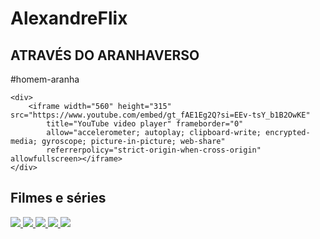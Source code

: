 # AlexandreFlix
<section class="chamada">
    <div class="chamada-texto">
        <h1>ATRAVÉS DO ARANHAVERSO</h1>
        <p>#homem-aranha</p>
    </div>

    <div>
        <iframe width="560" height="315" src="https://www.youtube.com/embed/gt_fAE1Eg2Q?si=EEv-tsY_b1B2OwKE"
            title="YouTube video player" frameborder="0"
            allow="accelerometer; autoplay; clipboard-write; encrypted-media; gyroscope; picture-in-picture; web-share"
            referrerpolicy="strict-origin-when-cross-origin" allowfullscreen></iframe>
    </div>
</section>

<section class="categoria">
    <h2>Filmes e séries</h2>
    <div class="categoria-videos">
        <a href="https://www.youtube.com/watch?v=cs15QqG6Gjc">
            <img src="https://img.youtube.com/vi/cs15QqG6Gjc/maxresdefault.jpg" />
        </a>
        <a href="https://www.youtube.com/watch?v=nCmIwcycUJ8">
            <img src="https://img.youtube.com/vi/nCmIwcycUJ8/maxresdefault.jpg" />
        </a>
        <a href="https://www.youtube.com/watch?v=FvRmEapoHRc">
            <img src="https://img.youtube.com/vi/FvRmEapoHRc/maxresdefault.jpg" />
        </a>
        <a href="https://www.youtube.com/watch?v=Ipkw_hWW-Hw">
            <img src="https://img.youtube.com/vi/Ipkw_hWW-Hw/maxresdefault.jpg" />
        </a>
        <a href="https://www.youtube.com/watch?v=d4DzMNGoyis">
            <img src="https://img.youtube.com/vi/d4DzMNGoyis/maxresdefault.jpg" />
        </a>
    </div>
</section>
